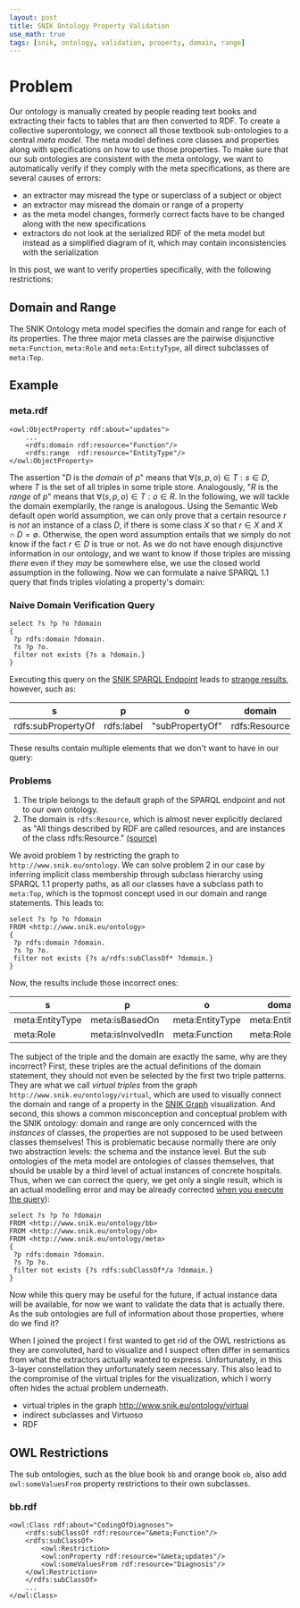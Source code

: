 ```yaml
---
layout: post
title: SNIK Ontology Property Validation
use_math: true
tags: [snik, ontology, validation, property, domain, range]
---
```


# Problem
Our ontology is manually created by people reading text books and extracting their facts to tables that are then converted to RDF.
To create a collective superontology, we connect all those textbook sub-ontologies to a central *meta model*. The meta model defines core classes and properties along with specifications on how to use those properties.
To make sure that our sub ontologies are consistent with the meta ontology, we want to automatically verify if they comply with the meta specifications, as there are several causes of errors:

* an extractor may misread the type or superclass of a subject or object
* an extractor may misread the domain or range of a property
* as the meta model changes, formerly correct facts have to be changed along with the new specifications
* extractors do not look at the serialized RDF of the meta model but instead as a simplified diagram of it, which may contain inconsistencies with the serialization

In this post, we want to verify properties specifically, with the following restrictions:

## Domain and Range
The SNIK Ontology meta model specifies the domain and range for each of its properties.
The three major meta classes are the pairwise disjunctive `meta:Function`, `meta:Role` and `meta:EntityType`, all direct subclasses of `meta:Top`.

## Example
### meta.rdf
```
<owl:ObjectProperty rdf:about="updates">
	...
	<rdfs:domain rdf:resource="Function"/>
	<rdfs:range  rdf:resource="EntityType"/>
</owl:ObjectProperty>
```

The assertion "$D$ is the *domain* of $p$" means that $\forall (s,p,o) \in T: s \in D$, where $T$ is the set of all triples in some triple store. Analogously, "$R$ is the *range* of $p$" means that $\forall (s,p,o) \in T: o \in R$.
In the following, we will tackle the domain exemplarily, the range is analogous.
Using the Semantic Web default open world assumption, we can only prove that a certain resource $r$ is *not* an instance of a class $D$, if there is some class $X$ so that $r \in X$ and $X \cap D = \emptyset$. Otherwise, the open word assumption entails that we simply do not know if the fact $r \in D$ is true or not. As we do not have enough disjunctive information in our ontology, and we want to know if those triples are missing *there* even if they *may* be somewhere else, we use the closed world assumption in the following.
Now we can formulate a naive SPARQL 1.1 query that finds triples violating a property's domain:

### Naive Domain Verification Query
```
select ?s ?p ?o ?domain
{
 ?p rdfs:domain ?domain.
 ?s ?p ?o.
 filter not exists {?s a ?domain.}
}
```
Executing this query on the [SNIK SPARQL Endpoint](http://www.snik.eu/sparql) leads to [strange results](http://www.snik.eu/sparql?default-graph-uri=&query=select+%3Fs+%3Fp+%3Fo+%3Fdomain%0D%0A{%0D%0A+%3Fp+rdfs%3Adomain+%3Fdomain.%0D%0A+%3Fs+%3Fp+%3Fo.%0D%0A+filter+not+exists+{%3Fs+a+%3Fdomain.}%0D%0A}), however, such as:

| s                   | p          | o               							| domain        |
|---------------------|------------|-----------------|---------------|
| rdfs:subPropertyOf | rdfs:label | "subPropertyOf" 						| rdfs:Resource |

These results contain multiple elements that we don't want to have in our query:

### Problems
1. The triple belongs to the default graph of the SPARQL endpoint and not to our own ontology.
2. The domain is `rdfs:Resource`, which is almost never explicitly declared as "All things described by RDF are called resources, and are instances of the class rdfs:Resource." [(source)](https://www.w3.org/TR/rdf-schema/#ch_resource)

We avoid problem 1 by restricting the graph to `http://www.snik.eu/ontology`.
We can solve problem 2 in our case by inferring implicit class membership through subclass hierarchy using SPARQL 1.1 property paths, as all our classes have a subclass path to `meta:Top`, which is the topmost concept used in our domain and range statements. This leads to:

```
select ?s ?p ?o ?domain
FROM <http://www.snik.eu/ontology>
{
 ?p rdfs:domain ?domain.
 ?s ?p ?o.
 filter not exists {?s a/rdfs:subClassOf* ?domain.}
}
```

Now, the results include those incorrect ones:

| s                   												| p 								|o               														| domain        |
|---------------------|------------|-----------------|---------------|
|meta:EntityType 	|meta:isBasedOn 	|meta:EntityType 	|meta:EntityType |
|meta:Role |	meta:isInvolvedIn 	| meta:Function 	|meta:Role |

The subject of the triple and the domain are exactly the same, why are they incorrect?
First, these triples are the actual definitions of the domain statement, they should not even be selected by the first two triple patterns. They are what we call *virtual triples* from the graph `http://www.snik.eu/ontology/virtual`, which are used to visually connect the domain and range of a property in the [SNIK Graph](http://www.snik.eu/graph) visualization. And second, this shows a common misconception and conceptual problem with the SNIK ontology: domain and range are only concernced with the *instances* of classes, the properties are not supposed to be used between classes themselves! This is problematic because normally there are only two abstraction levels: the schema and the instance level. But the sub ontologies of the meta model are ontologies of classes themselves, that should be usable by a third level of actual instances of concrete hospitals. Thus, when we can correct the query, we get only a single result, which is an actual modelling error and may be already corrected [when you execute the query](www.snik.eu/sparql?default-graph-uri=&query=select+%3Fs+%3Fp+%3Fo+%3Fdomain%0D%0AFROM+<http%3A%2F%2Fwww.snik.eu%2Fontology%2Fbb>%0D%0AFROM+<http%3A%2F%2Fwww.snik.eu%2Fontology%2Fob>%0D%0AFROM+<http%3A%2F%2Fwww.snik.eu%2Fontology%2Fmeta>%0D%0A{%0D%0A+%3Fp+rdfs%3Adomain+%3Fdomain.+%0D%0A+%3Fs+%3Fp+%3Fo.%0D%0A+filter+not+exists+{%3Fs+rdfs%3AsubClassOf*%2Fa+%3Fdomain.}%0D%0A}&should-sponge=&format=text%2Fhtml)):

```
select ?s ?p ?o ?domain
FROM <http://www.snik.eu/ontology/bb>
FROM <http://www.snik.eu/ontology/ob>
FROM <http://www.snik.eu/ontology/meta>
{
 ?p rdfs:domain ?domain.
 ?s ?p ?o.
 filter not exists {?s rdfs:subClassOf*/a ?domain.}
}
```

Now while this query may be useful for the future, if actual instance data will be available, for now we want to validate the data that is actually there. As the sub ontologies are full of information about those properties, where do we find it?


 When I joined the project I first wanted to get rid of the OWL restrictions as they are convoluted, hard to visualize and I suspect often differ in semantics from what the extractors actually wanted to express. Unfortunately, in this 3-layer constellation they unfortunately seem necessary. This also lead to the compromise of the virtual triples for the visualization, which I worry often hides the actual problem underneath.



* virtual triples in the graph http://www.snik.eu/ontology/virtual
* indirect subclasses and Virtuoso
* RDF





## OWL Restrictions

The sub ontologies, such as the blue book `bb` and orange book `ob`, also add `owl:someValuesFrom` property restrictions to their own subclasses.

### bb.rdf
```
<owl:Class rdf:about="CodingOfDiagnoses">
	<rdfs:subClassOf rdf:resource="&meta;Function"/>
	<rdfs:subClassOf>
		<owl:Restriction>
    	<owl:onProperty rdf:resource="&meta;updates"/>
    	<owl:someValuesFrom rdf:resource="Diagnosis"/>
    </owl:Restriction>
	</rdfs:subClassOf>
	...
</owl:Class>
```
